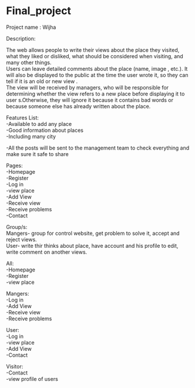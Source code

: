 # Final_project

Project name : Wijha

Description:

The web allows people to write their views about the place they visited, what they liked or disliked, what should be considered when visiting, and many other things.  
Users can leave detailed comments about the place (name, image , etc.). It will also be displayed to the public at the time the user wrote it, so they can tell if it is an old or new view .  
The view will be received by managers, who will be responsible for determining whether the view refers to a new place before displaying it to user s.Otherwise, they will ignore it because it contains bad words or because someone else has already written about the place.

Features List:  
\-Available to add any place  
\-Good information about places  
\-Including many city

\-All the posts will be sent to the management team to check everything and make sure it safe to share

Pages:  
\-Homepage  
\-Register  
\-Log in   
\-view place  
\-Add View  
\-Receive view  
\-Receive problems  
\-Contact

Group/s:  
Mangers- group for control website, get problem to solve it, accept and reject views.  
User- write thir thinks about place, have account and his profile to edit, write comment on another views.

All:  
\-Homepage  
\-Register  
\-view place

Mangers:  
\-Log in   
\-Add View  
\-Receive view  
\-Receive problems

User:  
\-Log in  
\-view place  
\-Add View  
\-Contact

Visitor:  
\-Contact  
\-view profile of users





